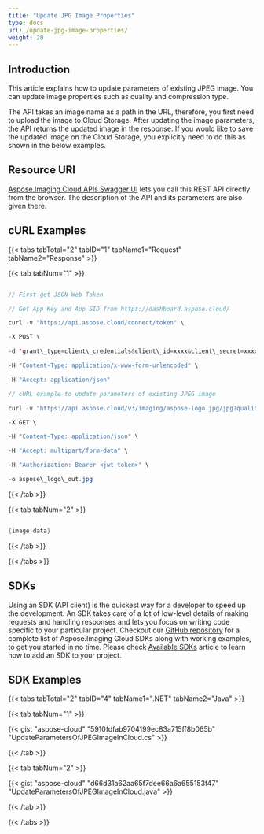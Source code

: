 ```yaml
---
title: "Update JPG Image Properties"
type: docs
url: /update-jpg-image-properties/
weight: 20
---
```


## **Introduction**
This article explains how to update parameters of existing JPEG image. You can update image properties such as quality and compression type.

The API takes an image name as a path in the URL, therefore, you first need to upload the image to Cloud Storage. After updating the image parameters, the API returns the updated image in the response. If you would like to save the updated image on the Cloud Storage, you explicitly need to do this as shown in the below examples.
## **Resource URI**
[Aspose.Imaging Cloud APIs Swagger UI](https://apireference.aspose.cloud/imaging/#/Jpg/ModifyJpeg) lets you call this REST API directly from the browser. The description of the API and its parameters are also given there.
## **cURL Examples**
{{< tabs tabTotal="2" tabID="1" tabName1="Request" tabName2="Response" >}}

{{< tab tabNum="1" >}}

```java

// First get JSON Web Token

// Get App Key and App SID from https://dashboard.aspose.cloud/

curl -v "https://api.aspose.cloud/connect/token" \

-X POST \

-d 'grant\_type=client\_credentials&client\_id=xxxx&client\_secret=xxxx' \

-H "Content-Type: application/x-www-form-urlencoded" \

-H "Accept: application/json"

// cURL example to update parameters of existing JPEG image

curl -v "https://api.aspose.cloud/v3/imaging/aspose-logo.jpg/jpg?quality=65&compressionType=progressive" \

-X GET \

-H "Content-Type: application/json" \

-H "Accept: multipart/form-data" \

-H "Authorization: Bearer <jwt token>" \

-o aspose\_logo\_out.jpg

```

{{< /tab >}}

{{< tab tabNum="2" >}}

```java

{image-data}

```

{{< /tab >}}

{{< /tabs >}}
## **SDKs**
Using an SDK (API client) is the quickest way for a developer to speed up the development. An SDK takes care of a lot of low-level details of making requests and handling responses and lets you focus on writing code specific to your particular project. Checkout our [GitHub repository](https://github.com/aspose-imaging-cloud) for a complete list of Aspose.Imaging Cloud SDKs along with working examples, to get you started in no time. Please check [Available SDKs](/available-sdks/) article to learn how to add an SDK to your project.
## **SDK Examples**
{{< tabs tabTotal="2" tabID="4" tabName1=".NET" tabName2="Java" >}}

{{< tab tabNum="1" >}}

{{< gist "aspose-cloud" "5910fdfab9704199ec83a715ff8b065b" "UpdateParametersOfJPEGImageInCloud.cs" >}}

{{< /tab >}}

{{< tab tabNum="2" >}}

{{< gist "aspose-cloud" "d66d31a62aa65f7dee66a6a655153f47" "UpdateParametersOfJPEGImageInCloud.java" >}}

{{< /tab >}}

{{< /tabs >}}
